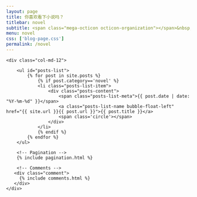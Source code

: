 ```yaml
---
layout: page
title: 你喜欢看下小说吗？
titlebar: novel
subtitle: <span class="mega-octicon octicon-organization"></span>&nbsp;&nbsp; 刀光剑影，爱恨情仇，纵横捭阖，睥睨天下，人生百态，尽在其中
menu: novel
css: ['blog-page.css']
permalink: /novel
---
```


<div class="row">

    <div class="col-md-12">

        <ul id="posts-list">
            {% for post in site.posts %}
                {% if post.category=='novel' %}
                <li class="posts-list-item">
                    <div class="posts-content">
                        <span class="posts-list-meta">{{ post.date | date: "%Y-%m-%d" }}</span>
                        <a class="posts-list-name bubble-float-left" href="{{ site.url }}{{ post.url }}">{{ post.title }}</a>
                        <span class='circle'></span>
                    </div>
                </li>
                {% endif %}
            {% endfor %}
        </ul> 

        <!-- Pagination -->
        {% include pagination.html %}

        <!-- Comments -->
       <div class="comment">
         {% include comments.html %}
       </div>
    </div>

</div>
<script>
    $(document).ready(function(){

        // Enable bootstrap tooltip
        $("body").tooltip({ selector: '[data-toggle=tooltip]' });

    });
</script>